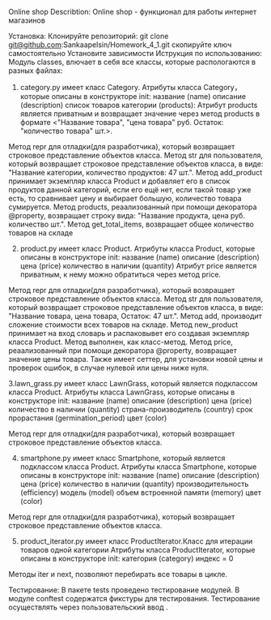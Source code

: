 Online shop Describtion: Online shop - функционал для работы интернет магазинов

Установка: Клонируйте репозиторий: git clone git@github.com:Sankaapelsin/Homework_4_1.git скопируйте ключ самостоятельно Установите зависимости Иструкция по использованию: 
Модуль classes, влючает в себя все классы, которые распологаются в разных файлах:

1. category.py имеет класс Category. Атрибуты класса Category，которые описаны в конструкторе init: 
название (name) 
описание (description)
список товаров категории (products):
Атрибут products является приватным и возвращает значение через метод products в формате <"Название товара", "цена товара" руб. Остаток: "количество товара" шт.>.

Метод repr для отладки(для разработчика), который возвращает строковое представление объектов класса. 
Метод str для пользователя, который возвращает строковое представление объектов класса, в виде: "Название категории, количество продуктов: 47 шт.".
Метод add_product принимает экземпляр класса Product и добавляет его в список продуктов данной категорий, если его ещё нет, если такой товар уже есть, то сравнивает цену и выбирает большую, количество товара сумируется.
Метод products, реаализованный при помощи декоратора @property, возвращает строку вида: "Название продукта, цена руб. количество шт.". Метод get_total_items, возвращает общее количество товаров на складе

2. product.py имеет класс Product. Атрибуты класса Product, которые описаны в конструкторе init:
название (name)
описание (description)
цена (price)
количество в наличии (quantity)
Атрибут price является приватным, к нему можно обратиться через метод price.

Метод repr для отладки(для разработчика), который возвращает строковое представление объектов класса.
 Метод str для пользователя, который возвращает строковое представление объектов класса, в виде: "Название товара, цена товара, Остаток: 47 шт.".
 Метод add, производит сложение стоимости всех товаров на складе. 
 Метод new_product принимает на вход словарь и распаковывет его создавая экземпляр класса Product. 
 Метод выполнен, как класс-метод. Метод price, реаализованный при помощи декоратора @property, возвращает значение цены товара. Также имеет сеттер, для установки новой цены и проверок ошибок, в случае нулевой или цены ниже нуля.

3.lawn_grass.py имеет класс LawnGrass, который является подклассом класса Product. Атрибуты класса LawnGrass, которые описаны в конструкторе init:
название (name)
описание (description)
цена (price)
количество в наличии (quantity)
страна-производитель (country)
срок прорастания (germination_period)
цвет (color)

Метод repr для отладки(для разработчика), который возвращает строковое представление объектов класса.

4. smartphone.py имеет класс Smartphone, который является подклассом класса Product. Атрибуты класса Smartphone, которые описаны в конструкторе init:
 название (name)
 описание (description)
 цена (price)
 количество в наличии (quantity)
 производительность (efficiency)
 модель (model)
 объем встроенной памяти (memory)
 цвет (color)

Метод repr для отладки(для разработчика), который возвращает строковое представление объектов класса.

5. product_iterator.py имеет класс ProductIterator.Класс для итерации товаров одной категории Атрибуты класса ProductIterator, которые описаны в конструкторе init:
категория (category)
индекс = 0

Методы iter и next, позволяют перебирать все товары в цикле.


Тестирование: В пакете tests проведено тестирование модулей. В модуле conftest содержатся фикстуры для тестирования. Тестирование осуществлять через пользовательский ввод .

